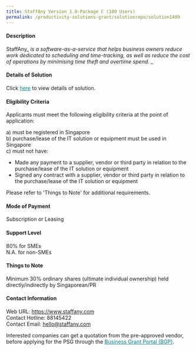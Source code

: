 ```yaml
---
title: StaffAny Version 1.0-Package C (100 Users)
permalink: /productivity-solutions-grant/solutionrepo/solution1409
---
```


#### Description

StaffAny_ _is_ _a_ _software-as-a-service_ _that_ _helps_ _business_ _owners_ _reduce_ _work_ _dedicated_ _to_ _scheduling_ _and_ _time-tracking,_ _as_ _well_ _as_ _reduce_ _the_ _cost_ _of_ _operations_ _by_ _minimising_ _time_ _theft_ _and_ _overtime_ _spend._ _ 

#### Details of Solution

Click <a href='https://govassist.gobusiness.gov.sg/images/psg/Desensitised_Staffany_20200098_Annex_3_Part_3.pdf' style='color:#037e8a'>here</a> to view details of solution.

#### Eligibility Criteria

Applicants must meet the following eligibility criteria at the point of application:

a) must be registered in Singapore <br>
b) purchase/lease of the IT solution or equipment must be used in Singapore <br>
c) must not have:
- Made any payment to a supplier, vendor or third party in relation to the purchase/lease of the IT solution or equipment
- Signed any contract with a supplier, vendor or third party in relation to the purchase/lease of the IT solution or equipment

Please refer to 'Things to Note' for additional requirements.

#### Mode of Payment
Subscription or Leasing

#### Support Level
80% for SMEs <br>
N.A. for non-SMEs

#### Things to Note
Minimum 30% ordinary shares (ultimate individual ownership) held directly/indirectly by Singaporean/PR

#### Contact Information
Web URL: https://www.staffany.com <br>Contact Hotline: 88145422 <br>Contact Email: hello@staffany.com <br>

Interested companies can get a quotation from the pre-approved vendor, before applying for the PSG through the <a target='_blank' style='color:#037e8a' href='https://www.businessgrants.gov.sg/'>Business Grant Portal (BGP)</a>.
